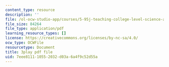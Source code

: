 ```yaml
---
content_type: resource
description: ''
file: /ol-ocw-studio-app/courses/5-95j-teaching-college-level-science-and-engineering-fall-2015/7eee811110552032d03a6a4f9c52d55a_rqI_0FNAeS0.pdf
file_size: 84264
file_type: application/pdf
learning_resource_types: []
license: https://creativecommons.org/licenses/by-nc-sa/4.0/
ocw_type: OCWFile
resourcetype: Document
title: 3play pdf file
uid: 7eee8111-1055-2032-d03a-6a4f9c52d55a
---
```

